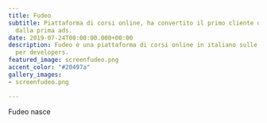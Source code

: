 ```yaml
---
title: Fudeo
subtitle: Piattaforma di corsi online, ha convertito il primo cliente dopo sette giorni
  dalla prima ads.
date: 2019-07-24T00:00:00.000+00:00
description: Fudeo è una piattaforma di corsi online in italiano sulle ultime tecnologie
  per developers.
featured_image: screenfudeo.png
accent_color: "#20497a"
gallery_images:
- screenfudeo.png

---
```

Fudeo nasce